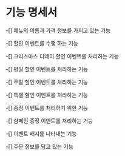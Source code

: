 # 기능 명세서 


-[] 메뉴의 이름과 가격 정보를 가지고 있는 기능

-[] 할인 이벤트를 수행 하는 기능

-[] 크리스마스 디데이 할인 이벤트를 처리하는 기능

-[] 평일 할인 이벤트를 처리하는 기능

-[] 주말 할인 이벤트를 처리하는 기능

-[] 특별 할인 이벤트를 처리하는 기능

-[] 증정 이벤트를 처리하기 위한 기능

-[] 샴페인 증정 이벤트를 처리하는 기능

-[] 이벤트 배지를 나타내는 기능

-[] 주문 정보를 담고 있는 기능
